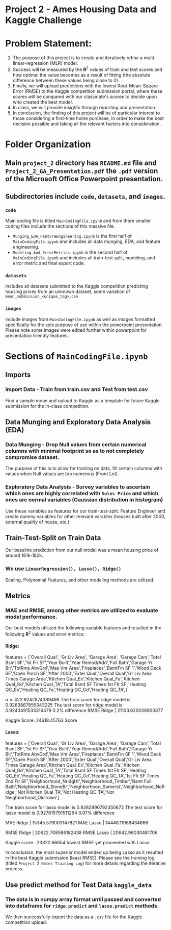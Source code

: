 # Project 2 - Ames Housing Data and Kaggle Challenge

# Problem Statement: 

1. The purpose of this project is to create and iteratively refine a multi-linear-regression (MLR) model.
1. Success will be measured by the $\textbf{R}^2$ values of train and test scores and how optimal the value becomes as a result of fitting (the absolute difference between these values being close to $0$). 
1. Finally, we will upload predictions with the lowest Root-Mean-Square-Error (RMSE) to the Kaggle competition submission portal, where these scores will be compared with our classmate's scores to decide upon who created the best model. 
1. In class, we will provide insights through reporting and presentation.
1. In conclusion, the finding of this project will be of particular interest to those considering a first-time home purchase, in order to make the best decision possible and taking all the relevant factors into consideration. 

# Folder Organization

## Main `project_2` directory has `README.md` file and `Project_2_GA_Presentation.pdf` the `.pdf` version of the Microsoft Office Powerpoint presentation. 

## Subdirectories include `code`, `datasets`, and `images`. 

### `code`

Main coding file is titled `MainCodingFile.ipynb` and from there smaller coding files include the sections of this massive file. 
- `Munging_EDA_FeatureEngineering.ipynb` is the first half of `MainCodingFile.ipynb` and includes all data munging, EDA, and feature engineering.
- `Modeling_And_ErrorMetrics.ipynb` is the second half of `MainCodingFile.ipynb` and includes all train-test split, modeling, and error metric and final export code. 

### `datasets`

Includes all datasets submitted to the Kaggle competition predicting housing prices from an unknown dataset, some variation of `mean_submission_<unique_tag>.csv`

### `images`

Include images from `MainCodingFile.ipynb` as well as images formatted specifically for the sole purpose of use within the powerpoint presentation. Please note some images were edited further within powerpoint for presentation friendly features.  

# Sections of `MainCodingFile.ipynb`

## Imports

### Import Data - Train from train.csv and Test from test.csv

Find a sample mean and upload to Kaggle as a template for future Kaggle submission for the in-class competition.

## Data Munging and Exploratory Data Analysis (EDA) 

### Data Munging - Drop Null values from certain numerical columns with minimal footprint so as to not completely compromise dataset. 

The purpose of this is to allow for training on data, fill certain columns with values when Null values are too numerous (Front Lot).

### Exploratory Data Analysis - Survey variables to ascertain which ones are highly correlated with `Sales Price` and which ones are normal variables (Gaussian distribution in histogram)

Use these variables as features for our train-test-split. Feature Engineer and create dummy variables for other relevant varables (houses built after 2000, external quality of house, etc.)

## Train-Test-Split on Train Data

Our baseline prediction from our null model was a mean housing price of around $181\text{k-}182\text{k}.$

### We use `LinearRegression(), Lasso(), Ridge()`

Scaling, Polynomial Features, and other modeling methods are utilized. 

## Metrics

### MAE and RMSE, among other metrics are utilized to evaluate model performance. 

Our best models utilized the following variable features and resulted in the following $\textbf{R}^2$ values and error metrics:

#### Ridge: 

features = ['Overall Qual', 'Gr Liv Area', 'Garage Area', 'Garage Cars','Total Bsmt SF','1st Flr SF','Year Built','Year Remod/Add','Full Bath','Garage Yr Blt','TotRms AbvGrd','Mas Vnr Area','Fireplaces','BsmtFin SF 1','Wood Deck SF','Open Porch SF','After 2000','Exter Qual','Overall Qual','Gr Liv Area Times Garage Area','Kitchen Qual_Ex','Kitchen Qual_Fa','Kitchen Qual_Gd','Kitchen Qual_TA','Total Bsmt SF Times 1st Flr SF','Heating QC_Ex','Heating QC_Fa','Heating QC_Gd','Heating QC_TA',]

$\alpha = 422.9242874389499$
The train score for ridge model is $0.9263867855343225$
The test score for ridge model is $0.9243491533316479$
$0.2\%$ difference
RMSE Ridge | $21103.620038900877$

Kaggle Score: $24618.45763$ Score

#### Lasso: 

features = ['Overall Qual', 'Gr Liv Area', 'Garage Area', 'Garage Cars','Total Bsmt SF','1st Flr SF','Year Built','Year Remod/Add','Full Bath','Garage Yr Blt','TotRms AbvGrd','Mas Vnr Area','Fireplaces','BsmtFin SF 1','Wood Deck SF','Open Porch SF','After 2000','Exter Qual','Overall Qual','Gr Liv Area Times Garage Area','Kitchen Qual_Ex','Kitchen Qual_Fa','Kitchen Qual_Gd','Kitchen Qual_TA','Total Bsmt SF Times 1st Flr SF','Heating QC_Ex','Heating QC_Fa','Heating QC_Gd','Heating QC_TA','1st Flr SF Times 2nd Flr SF','Neighborhood_NridgHt','Neighborhood_Timber','Bsmt Full Bath','Neighborhood_StoneBr','Neighborhood_Somerst','Neighborhood_NoRidge','Not Kitchen Qual_TA','Not Heating QC_TA','Not Neighborhood_OldTown']

The train score for lasso model is $0.9282990792350672$
The test score for lasso model is $0.927615791511294$
$0.07\%$ difference

MAE Ridge | $15345.579003147821$
MAE Lasso | $14448.11988434666$

RMSE Ridge | $20622.708586182438$
RMSE Lasso | $20642.96030481706$

Kaggle score : $23322.66654$ lowest RMSE yet proceeded with Lasso.

In conclusion, the most superior model ended up being Lasso as it resulted in the best Kaggle submission (least RMSE). Please see the training log (titled `Project 2 Notes Training Log`) for more details regarding the iterative process. 

## Use predict method for Test Data `kaggle_data`

### The data is in numpy array format until passed and converted into dataframe for `ridge.predict` and `lasso.predict` methods.

We then successfully export the data as a `.csv` file for the Kaggle competition upload.
